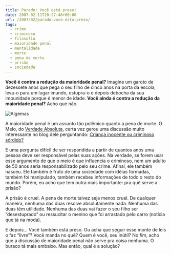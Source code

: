 ```yaml
---
title: Parado! Você está preso!
date: 2007-02-11T20:27:48+00:00
url: /2007/02/parado-voce-esta-preso/
tags:
  - crime
  - criminoso
  - filosofia
  - maioridade penal
  - mentalidade
  - morte
  - pena de morte
  - prisão
  - sociedade
---
```


**Você é contra a redução da maioridade penal?** Imagine um garoto de dezessete anos que pega o seu filho de cinco anos na porta da escola, leva-o para um lugar imundo, estupra-o e depois debocha da sua impunidade porque é menor de idade. **Você ainda é contra a redução da maioridade penal?** Acho que não.

![Algemas](/wp-content/uploads/2007/02/algemas2.thumbnail.jpg)

A maioridade penal é um assunto tão polêmico quanto a pena de morte. O Melo, do [Verdade Absoluta][1], certa vez gerou uma discussão muito interessante no blog dele perguntando: [Criança inocente ou criminoso sórdido?][2]

É uma pergunta difícil de ser respondida a partir de quantos anos uma pessoa deve ser responsável pelas suas ações. Na verdade, se forem usar esse argumento de que o meio é que influencia o criminoso, nem um adulto de 50 anos seria responsabilizado pelo seu crime. Afinal, ele também nasceu. Ele também é fruto de uma sociedade com idéias formadas, também foi manipulado, também recebeu informações de todo o resto do mundo. Porém, eu acho que tem outra mais importante: pra quê serve a prisão?

A prisão é cruel. A pena de morte talvez seja menos cruel. De qualquer maneira, nenhuma das duas resolve absolutamente nada. Nenhuma das duas têm utilidade. Nenhuma das duas vai fazer o seu filho ser “desestuprado” ou ressucitar o menino que foi arrastado pelo carro (notícia que tá na moda).

E depois… Você também está preso. Ou acha que seguir esse monte de leis o faz “livre”? Você manda no quê? Quem é você, seu inútil? No fim, acho que a discussão de maioridade penal não serve pra coisa nenhuma. O buraco tá mais embaixo. Mas então, qual é a solução?

[1]: http://verdadeabsoluta.net/
[2]: http://verdadeabsoluta.net/?p=2877

